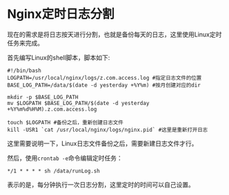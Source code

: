 # Nginx定时日志分割
现在的需求是将日志按天进行分割，也就是备份每天的日志，这里使用Linux定时任务来完成。

首先编写Linux的shell脚本，脚本如下:
```shell
#!/bin/bash
LOGPATH=/usr/local/nginx/logs/z.com.access.log #指定日志文件的位置
BASE_LOG_PATH=/data/$(date -d yesterday +%Y%m) #按月创建对应的dir

mkdir -p $BASE_LOG_PATH
mv $LOGPATH $BASE_LOG_PATH/$(date -d yesterday +%Y%m%d%H%M).z.com.access.log

touch $LOGPATH #备份之后，重新创建日志文件
kill -USR1 `cat /usr/local/nginx/logs/nginx.pid` #这里是重新打开日志
```
这里需要说明一下，Linux日志文件备份之后，需要新建日志文件才行。

然后，使用`crontab -e`命令编辑定时任务：
```shell
*/1 * * * * sh /data/runLog.sh
```
表示的是，每分钟执行一次日志分割，这里定时的时间可以自己设置。